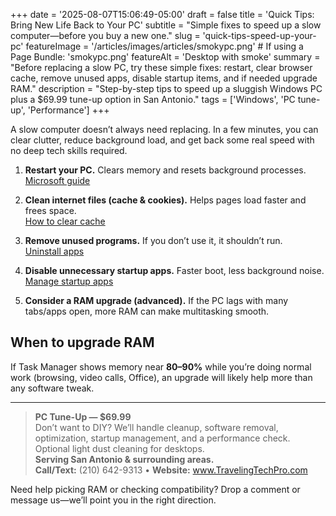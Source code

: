 +++
date = '2025-08-07T15:06:49-05:00'
draft = false
title = 'Quick Tips: Bring New Life Back to Your PC'
subtitle = "Simple fixes to speed up a slow computer—before you buy a new one."
slug = 'quick-tips-speed-up-your-pc'
featureImage = '/articles/images/articles/smokypc.png' # If using a Page Bundle: 'smokypc.png'
featureAlt = 'Desktop with smoke'
summary = "Before replacing a slow PC, try these simple fixes: restart, clear browser cache, remove unused apps, disable startup items, and if needed upgrade RAM."
description = "Step-by-step tips to speed up a sluggish Windows PC plus a $69.99 tune-up option in San Antonio."
tags = ['Windows', 'PC tune-up', 'Performance']
+++

A slow computer doesn’t always need replacing. In a few minutes, you can clear clutter, reduce background load, and get back some real speed with no deep tech skills required.

<!--more-->

1. **Restart your PC.** Clears memory and resets background processes.  
   [Microsoft guide](https://support.microsoft.com/en-us/windows/restart-reboot-your-pc-110262aa-fc79-1c33-7b00-c140ae3a6dac)

2. **Clean internet files (cache & cookies).** Helps pages load faster and frees space.  
   [How to clear cache](https://www.microsoft.com/en-us/edge/learning-center/how-to-manage-and-clear-your-cache-and-cookies?form=MA13I2)

3. **Remove unused programs.** If you don’t use it, it shouldn’t run.  
   [Uninstall apps](https://support.microsoft.com/en-us/windows/uninstall-or-remove-apps-and-programs-in-windows-4b55f974-2cc6-2d2b-d092-5905080eaf98)

4. **Disable unnecessary startup apps.** Faster boot, less background noise.  
   [Manage startup apps](https://support.microsoft.com/en-us/windows/configure-startup-applications-in-windows-115a420a-0bff-4a6f-90e0-1934c844e473)

5. **Consider a RAM upgrade (advanced).** If the PC lags with many tabs/apps open, more RAM can make multitasking smooth.

## When to upgrade RAM

If Task Manager shows memory near **80–90%** while you’re doing normal work (browsing, video calls, Office), an upgrade will likely help more than any software tweak.

---

> **PC Tune-Up — $69.99**  
> Don’t want to DIY? We’ll handle cleanup, software removal, optimization, startup management, and a performance check. Optional light dust cleaning for desktops.  
> **Serving San Antonio & surrounding areas.**  
> **Call/Text:** (210) 642-9313 • **Website:** www.TravelingTechPro.com

Need help picking RAM or checking compatibility? Drop a comment or message us—we’ll point you in the right direction.
